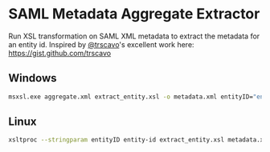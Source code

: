 # SAML Metadata Aggregate Extractor

Run XSL transformation on SAML XML metadata to extract the metadata for an entity id.
Inspired by [@trscavo](https://github.com/trscavo)'s excellent work here: https://gist.github.com/trscavo

## Windows

```bash
msxsl.exe aggregate.xml extract_entity.xsl -o metadata.xml entityID="entity-id"
```

## Linux

```bash
xsltproc --stringparam entityID entity-id extract_entity.xsl metadata.xml
```
